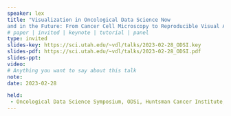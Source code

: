 ```yaml
---
speaker: lex
title: "Visualization in Oncological Data Science Now
and in the Future: From Cancer Cell Microscopy to Reproducible Visual Analysis"
# paper | invited | keynote | tutorial | panel
type: invited
slides-key: https://sci.utah.edu/~vdl/talks/2023-02-28_ODSI.key
slides-pdf: https://sci.utah.edu/~vdl/talks/2023-02-28_ODSI.pdf
slides-ppt: 
video:
# Anything you want to say about this talk
note:
date: 2023-02-28

held:
 - Oncological Data Science Symposium, ODSi, Huntsman Cancer Institute, Utah, 2023-02-28
---
```


